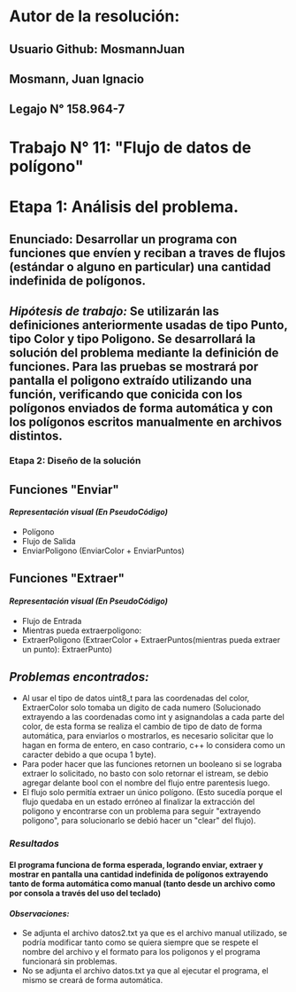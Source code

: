 # Autor de la resolución:
## Usuario Github: MosmannJuan
## Mosmann, Juan Ignacio
## Legajo N° 158.964-7

# Trabajo N° 11: "Flujo de datos de polígono"

# Etapa 1: Análisis del problema.
## Enunciado: Desarrollar un programa con funciones que envíen y reciban a traves de flujos (estándar o alguno en particular) una cantidad indefinida de polígonos.

## *Hipótesis de trabajo:* Se utilizarán las definiciones anteriormente usadas de tipo Punto, tipo Color y tipo Poligono. Se desarrollará la solución del problema mediante la definición de funciones. Para las pruebas se mostrará por pantalla el poligono extraído utilizando una función, verificando que conicida con los polígonos enviados de forma automática y con los polígonos escritos manualmente en archivos distintos.

### **Etapa 2: Diseño de la solución**

## **Funciones "Enviar"**

#### *Representación visual (En PseudoCódigo)*

* Polígono 
* Flujo de Salida
* EnviarPoligono (EnviarColor + EnviarPuntos)

## **Funciones "Extraer"**

#### *Representación visual (En PseudoCódigo)*

* Flujo de Entrada
* Mientras pueda extraerpoligono: 
* ExtraerPoligono (ExtraerColor + ExtraerPuntos(mientras pueda extraer un punto): ExtraerPunto)

## *Problemas encontrados:*
* Al usar el tipo de datos uint8_t para las coordenadas del color, ExtraerColor solo tomaba un digito de cada numero (Solucionado extrayendo a las coordenadas como int y asignandolas a cada parte del color, de esta forma se realiza el cambio de tipo de dato de forma automática, para enviarlos o mostrarlos, es necesario solicitar que lo hagan en forma de entero, en caso contrario, c++ lo considera como un caracter debido a que ocupa 1 byte).
* Para poder hacer que las funciones retornen un booleano si se lograba extraer lo solicitado, no basto con solo retornar el istream, se debio agregar delante bool con el nombre del flujo entre parentesis luego.
* El flujo solo permitía extraer un único polígono. (Esto sucedía porque el flujo quedaba en un estado erróneo al finalizar la extracción del poligono y encontrarse con un problema para seguir "extrayendo poligono", para solucionarlo se debió hacer un "clear" del flujo).

### *Resultados*

#### El programa funciona de forma esperada, logrando enviar, extraer y mostrar en pantalla una cantidad indefinida de polígonos extrayendo tanto de forma automática como manual (tanto desde un archivo como por consola a través del uso del teclado)

#### *Observaciones:* 
* Se adjunta el archivo datos2.txt ya que es el archivo manual utilizado, se podría modificar tanto como se quiera siempre que se respete el nombre del archivo y el formato para los poligonos y el programa funcionará sin problemas.
* No se adjunta el archivo datos.txt ya que al ejecutar el programa, el mismo se creará de forma automática.
